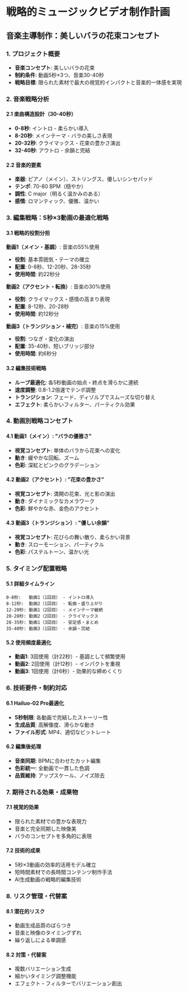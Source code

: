 # 戦略的ミュージックビデオ制作計画
## 音楽主導制作：美しいバラの花束コンセプト

### 1. プロジェクト概要
- **音楽コンセプト**: 美しいバラの花束
- **制約条件**: 動画5秒×3つ、音楽30-40秒
- **戦略目標**: 限られた素材で最大の視覚的インパクトと音楽的一体感を実現

### 2. 音楽戦略分析
#### 2.1 楽曲構造設計（30-40秒）
- **0-8秒**: イントロ - 柔らかい導入
- **8-20秒**: メインテーマ - バラの美しさ表現
- **20-32秒**: クライマックス - 花束の豊かさ演出
- **32-40秒**: アウトロ - 余韻と完結

#### 2.2 音楽的要素
- **楽器**: ピアノ（メイン）、ストリングス、優しいシンセパッド
- **テンポ**: 70-80 BPM（穏やか）
- **調性**: C major（明るく温かみのある）
- **感情**: ロマンティック、優雅、温かい

### 3. 編集戦略：5秒×3動画の最適化戦略

#### 3.1 戦略的役割分担
**動画1（メイン・基調）**: 音楽の55%使用
- **役割**: 基本雰囲気・テーマの確立
- **配置**: 0-8秒、12-20秒、28-35秒
- **使用時間**: 約22秒分

**動画2（アクセント・転換）**: 音楽の30%使用  
- **役割**: クライマックス・感情の高まり表現
- **配置**: 8-12秒、20-28秒
- **使用時間**: 約12秒分

**動画3（トランジション・補完）**: 音楽の15%使用
- **役割**: つなぎ・変化の演出
- **配置**: 35-40秒、短いブリッジ部分
- **使用時間**: 約6秒分

#### 3.2 編集技術戦略
- **ループ最適化**: 各5秒動画の始点・終点を滑らかに連続
- **速度調整**: 0.8-1.2倍速でテンポ調整
- **トランジション**: フェード、ディゾルブでスムーズな切り替え
- **エフェクト**: 柔らかいフィルター、パーティクル効果

### 4. 動画別戦略コンセプト

#### 4.1 動画1（メイン）: "バラの優雅さ"
- **視覚コンセプト**: 単体のバラから花束への変化
- **動き**: 緩やかな回転、ズーム
- **色彩**: 深紅とピンクのグラデーション

#### 4.2 動画2（アクセント）: "花束の豊かさ"
- **視覚コンセプト**: 満開の花束、光と影の演出
- **動き**: ダイナミックなカメラワーク
- **色彩**: 鮮やかな赤、金色のアクセント

#### 4.3 動画3（トランジション）: "優しい余韻"
- **視覚コンセプト**: 花びらの舞い散り、柔らかい背景
- **動き**: スローモーション、パーティクル
- **色彩**: パステルトーン、温かい光

### 5. タイミング配置戦略

#### 5.1 詳細タイムライン
```
0-8秒:   動画1（1回目） - イントロ導入
8-12秒:  動画2（1回目） - 転換・盛り上がり
12-20秒: 動画1（2回目） - メインテーマ継続  
20-28秒: 動画2（2回目） - クライマックス
28-35秒: 動画1（3回目） - 安定感・まとめ
35-40秒: 動画3（1回目） - 余韻・完結
```

#### 5.2 使用頻度最適化
- **動画1**: 3回使用（計22秒）- 基調として頻繁使用
- **動画2**: 2回使用（計12秒）- インパクトを重視
- **動画3**: 1回使用（計6秒）- 効果的な締めくくり

### 6. 技術要件・制約対応

#### 6.1 Hailuo-02 Pro最適化
- **5秒制限**: 各動画で完結したストーリー性
- **生成品質**: 高解像度、滑らかな動き
- **ファイル形式**: MP4、適切なビットレート

#### 6.2 編集後処理
- **音楽同期**: BPMに合わせたカット編集
- **色彩統一**: 全動画で一貫した色調
- **品質維持**: アップスケール、ノイズ除去

### 7. 期待される効果・成果物

#### 7.1 視覚的効果
- 限られた素材での豊かな表現力
- 音楽と完全同期した映像美
- バラのコンセプトを多角的に表現

#### 7.2 技術的成果
- 5秒×3動画の効率的活用モデル確立
- 短時間素材での長時間コンテンツ制作手法
- AI生成動画の戦略的編集技術

### 8. リスク管理・代替案

#### 8.1 潜在的リスク
- 動画生成品質のばらつき
- 音楽と映像のタイミングずれ
- 繰り返しによる単調感

#### 8.2 対策・代替案
- 複数バリエーション生成
- 細かいタイミング調整機能
- エフェクト・フィルターでバリエーション創出